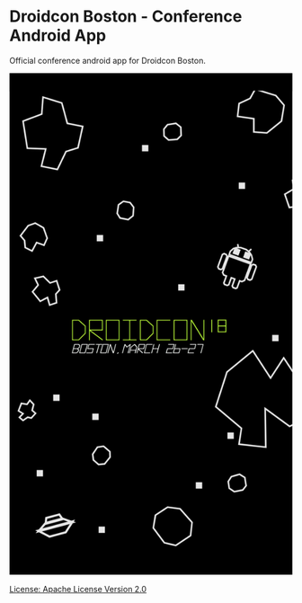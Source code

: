 # Droidcon Boston - Conference Android App

Official conference android app for Droidcon Boston.

![splash](img/splash_screen_bg.png)

[License: Apache License Version 2.0](LICENSE.txt)